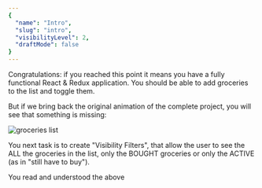 ```yaml
---
{
  "name": "Intro",
  "slug": "intro",
  "visibilityLevel": 2,
  "draftMode": false
}
---
```

Congratulations: if you reached this point it means you have a fully functional React & Redux application. You should be able to add groceries to the list and toggle them. 

But if we bring back the original animation of the complete project, you will see that something is missing:

![groceries list](https://learndotresources.s3.amazonaws.com/workshop/5a7a11b64df85500040c20ff/groceries.gif)

You next task is to create "Visibility Filters", that allow the user to see the ALL the groceries in the list, only the BOUGHT groceries or only the ACTIVE (as in "still have to buy").

<guide>
You read and understood the above
</guide>